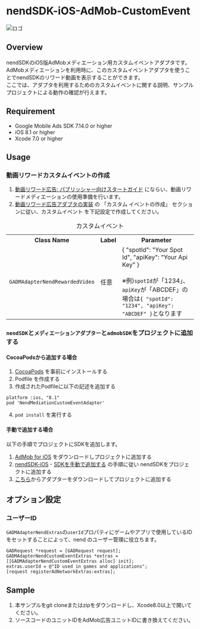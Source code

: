 # nendSDK-iOS-AdMob-CustomEvent

![ロゴ](https://github.com/fan-ADN/nendSDK-iOS/blob/master/Sample/NendSDK_Sample/Images.xcassets/AppIcon.appiconset/icon-60%403x.png)

## Overview
nendSDKのiOS版AdMobメディエーション用カスタムイベントアダプタです。  
AdMobメディエーションを利用時に、このカスタムイベントアダプタを使うことでnendSDKのリワード動画を表示することができます。  
ここでは、アダプタを利用するためのカスタムイベントに関する説明、サンプルプロジェクトによる動作の確認が行えます。  

## Requirement
- Google Mobile Ads SDK 7.14.0 or higher
- iOS 8.1 or higher
- Xcode 7.0 or higher

## Usage

### 動画リワードカスタムイベントの作成
1. [動画リワード広告: パブリッシャー向けスタートガイド](https://firebase.google.com/docs/admob/ios/rewarded-video) にならい、動画リワードメディエーションの使用準備を行います。
2. [動画リワード広告アダプタの実装](https://firebase.google.com/docs/admob/ios/rewarded-video-adapters#create_a_custom_event) の 「カスタム イベントの作成」 セクションに従い、カスタムイベント を下記設定で作成してください。
<table>
  <caption>カスタムイベント</caption>
  <tr>
    <th>Class Name</th>
    <th>Label</th>
    <th>Parameter</th>
  </tr>
  <tr>
    <td><code>GADMAdapterNendRewardedVideo</code></td>
    <td>任意</td>
    <td>{ "spotId": "Your Spot Id", "apiKey": "Your Api Key" }<br><br>※例)<code>spotId</code>が「1234」、<code>apiKey</code>が「ABCDEF」の場合は<code>{ "spotId": "1234", "apiKey": "ABCDEF" }</code>となります</td>
  </tr>
</table>

### `nendSDK`と`メディエーションアダプター`と`admobSDK`をプロジェクトに追加する
#### CocoaPodsから追加する場合

1. [CocoaPods](https://guides.cocoapods.org/using/getting-started) を事前にインストールする
2. Podfile を作成する
3. 作成されたPodfileに以下の記述を追加する
```
platform :ios, "8.1"
pod 'NendMediationCustomEventAdapter'
```
4. `pod install` を実行する

#### 手動で追加する場合

以下の手順でプロジェクトにSDKを追加します。

1. [AdMob for iOS](https://developers.google.com/admob/ios/download) をダウンロードしプロジェクトに追加する
2. [nendSDK-iOS](https://github.com/fan-ADN/nendSDK-iOS)  - [SDKを手動で追加する](https://github.com/fan-ADN/nendSDK-iOS/wiki/SDKを手動で追加する) の手順に従い nendSDKをプロジェクトに追加する
3. [こちら](https://github.com/fan-ADN/nendSDK-iOS-AdMob-CustomEvent/releases)からアダプターをダウンロードしてプロジェクトに追加する

## オプション設定
### ユーザーID
`GADMAdapterNendExtras`の`userId`プロパティにゲームやアプリで使用しているIDをセットすることによって、nend のユーザー管理に役立ちます。
```objc
GADRequest *request = [GADRequest request];
GADMAdapterNendCustomEventExtras *extras = [[GADMAdapterNendCustomEventExtras alloc] init];
extras.userId = @"ID used in games and applications";
[request registerAdNetworkExtras:extras];
```

## Sample
1. 本サンプルをgit cloneまたはzipをダウンロードし、Xcode8.0以上で開いてください。
2. ソースコードのユニットIDをAdMob広告ユニットIDに書き換えてください。


